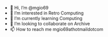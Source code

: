 - 👋 Hi, I’m @mgio69
- 👀 I’m interested in Retro Computing
- 🌱 I’m currently learning Computing
- 💞️ I’m looking to collaborate on Archive
- 📫 How to reach me mgio69athotmaildotcom

<!---
mgio69/mgio69 is a ✨ special ✨ repository because its `README.md` (this file) appears on your GitHub profile.
You can click the Preview link to take a look at your changes.
--->
